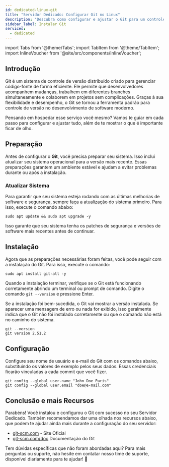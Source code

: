 ```yaml
---
id: dedicated-linux-git
title: "Servidor Dedicado: Configurar Git no Linux"
description: "Descubra como configurar e ajustar o Git para um controle de versão eficiente e colaboração sem complicações nos seus projetos → Saiba mais agora"
sidebar_label: Instalar Git
services:
  - dedicated
---
```


import Tabs from '@theme/Tabs';
import TabItem from '@theme/TabItem';
import InlineVoucher from '@site/src/components/InlineVoucher';

## Introdução

Git é um sistema de controle de versão distribuído criado para gerenciar código-fonte de forma eficiente. Ele permite que desenvolvedores acompanhem mudanças, trabalhem em diferentes branches simultaneamente e colaborem em projetos sem complicações. Graças à sua flexibilidade e desempenho, o Git se tornou a ferramenta padrão para controle de versão no desenvolvimento de software moderno.

Pensando em hospedar esse serviço você mesmo? Vamos te guiar em cada passo para configurar e ajustar tudo, além de te mostrar o que é importante ficar de olho.

<InlineVoucher />



## Preparação

Antes de configurar o **Git**, você precisa preparar seu sistema. Isso inclui atualizar seu sistema operacional para a versão mais recente. Essas preparações garantem um ambiente estável e ajudam a evitar problemas durante ou após a instalação.


### Atualizar Sistema
Para garantir que seu sistema esteja rodando com as últimas melhorias de software e segurança, sempre faça a atualização do sistema primeiro. Para isso, execute o comando abaixo:

```
sudo apt update && sudo apt upgrade -y
```
Isso garante que seu sistema tenha os patches de segurança e versões de software mais recentes antes de continuar.



## Instalação

Agora que as preparações necessárias foram feitas, você pode seguir com a instalação do Git. Para isso, execute o comando:

```console
sudo apt install git-all -y
```

Quando a instalação terminar, verifique se o Git está funcionando corretamente abrindo um terminal ou prompt de comando. Digite o comando `git --version` e pressione Enter.

Se a instalação foi bem-sucedida, o Git vai mostrar a versão instalada. Se aparecer uma mensagem de erro ou nada for exibido, isso geralmente indica que o Git não foi instalado corretamente ou que o comando não está no caminho do sistema.

```
git --version
git version 2.51.2
```



## Configuração

Configure seu nome de usuário e e-mail do Git com os comandos abaixo, substituindo os valores de exemplo pelos seus dados. Essas credenciais ficarão vinculadas a cada commit que você fizer.

```
git config --global user.name "John Doe Paris"
git config --global user.email "doe@e-mail.com"
```



## Conclusão e mais Recursos

Parabéns! Você instalou e configurou o Git com sucesso no seu Servidor Dedicado. Também recomendamos dar uma olhada nos recursos abaixo, que podem te ajudar ainda mais durante a configuração do seu servidor:

- [git-scm.com](https://git-scm.com/) - Site Oficial
- [git-scm.com/doc](https://git-scm.com/doc) Documentação do Git

Tem dúvidas específicas que não foram abordadas aqui? Para mais perguntas ou suporte, não hesite em contatar nosso time de suporte, disponível diariamente para te ajudar! 🙂



<InlineVoucher />